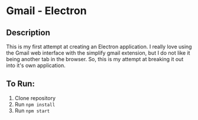 # Gmail - Electron

## Description
This is my first attempt at creating an Electron application. I really love using the Gmail web interface with the simplify gmail extension, but I do not like it being another tab in the browser. So, this is my attempt at breaking it out into it's own application.

## To Run:

1. Clone repository
2. Run ```npm install```
3. Run ```npm start```
